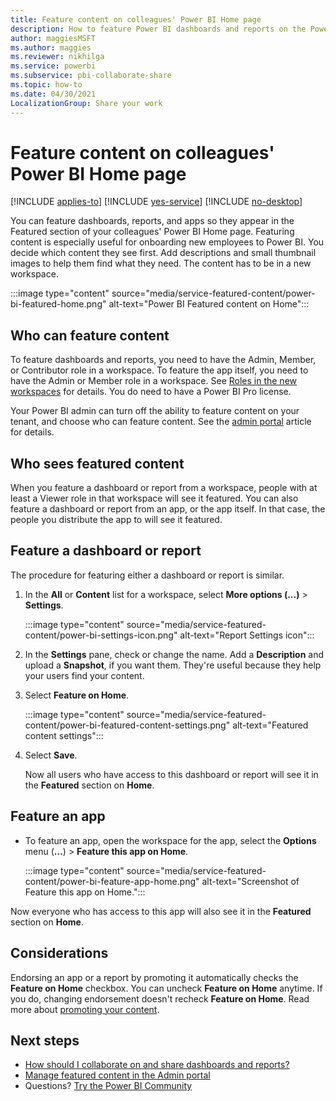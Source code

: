 ```yaml
---
title: Feature content on colleagues' Power BI Home page
description: How to feature Power BI dashboards and reports on the Power BI Home page for colleagues in your organization.
author: maggiesMSFT
ms.author: maggies
ms.reviewer: nikhilga
ms.service: powerbi
ms.subservice: pbi-collaborate-share
ms.topic: how-to
ms.date: 04/30/2021
LocalizationGroup: Share your work
---
```

# Feature content on colleagues' Power BI Home page

[!INCLUDE [applies-to](../includes/applies-to.md)] [!INCLUDE [yes-service](../includes/yes-service.md)] [!INCLUDE [no-desktop](../includes/no-desktop.md)]

You can feature dashboards, reports, and apps so they appear in the Featured section of your colleagues' Power BI Home page. Featuring content is especially useful for onboarding new employees to Power BI. You decide which content they see first. Add descriptions and small thumbnail images to help them find what they need. The content has to be in a new workspace.

:::image type="content" source="media/service-featured-content/power-bi-featured-home.png" alt-text="Power BI Featured content on Home":::

## Who can feature content

To feature dashboards and reports, you need to have the Admin, Member, or Contributor role in a workspace. To feature the app itself, you need to have the Admin or Member role in a workspace. See [Roles in the new workspaces](service-new-workspaces.md#roles-in-the-new-workspaces) for details. You do need to have a Power BI Pro license. 

Your Power BI admin can turn off the ability to feature content on your tenant, and choose who can feature content. See the [admin portal](../admin/service-admin-portal.md#featured-content) article for details.

## Who sees featured content

When you feature a dashboard or report from a workspace, people with at least a Viewer role in that workspace will see it featured. You can also feature a dashboard or report from an app, or the app itself. In that case, the people you distribute the app to will see it featured.

## Feature a dashboard or report

The procedure for featuring either a dashboard or report is similar.

1. In the **All** or **Content** list for a workspace, select **More options (...)** > **Settings**.

    :::image type="content" source="media/service-featured-content/power-bi-settings-icon.png" alt-text="Report Settings icon":::

2. In the **Settings** pane, check or change the name. Add a **Description** and upload a **Snapshot**, if you want them. They're useful because they help your users find your content.

3. Select **Feature on Home**.

    :::image type="content" source="media/service-featured-content/power-bi-featured-content-settings.png" alt-text="Featured content settings":::

4. Select **Save**.

    Now all users who have access to this dashboard or report will see it in the **Featured** section on **Home**.

## Feature an app

- To feature an app, open the workspace for the app, select the **Options** menu (**...**) > **Feature this app on Home**.

    :::image type="content" source="media/service-featured-content/power-bi-feature-app-home.png" alt-text="Screenshot of Feature this app on Home.":::

Now everyone who has access to this app will also see it in the **Featured** section on **Home**.

## Considerations

Endorsing an app or a report by promoting it automatically checks the **Feature on Home** checkbox. You can uncheck **Feature on Home** anytime. If you do, changing endorsement doesn't recheck **Feature on Home**. Read more about [promoting your content](service-endorse-content.md#promote-content). 

## Next steps

* [How should I collaborate on and share dashboards and reports?](../collaborate-share/service-how-to-collaborate-distribute-dashboards-reports.md)
* [Manage featured content in the Admin portal](../admin/service-admin-portal.md#manage-featured-content)
* Questions? [Try the Power BI Community](https://community.powerbi.com/)
